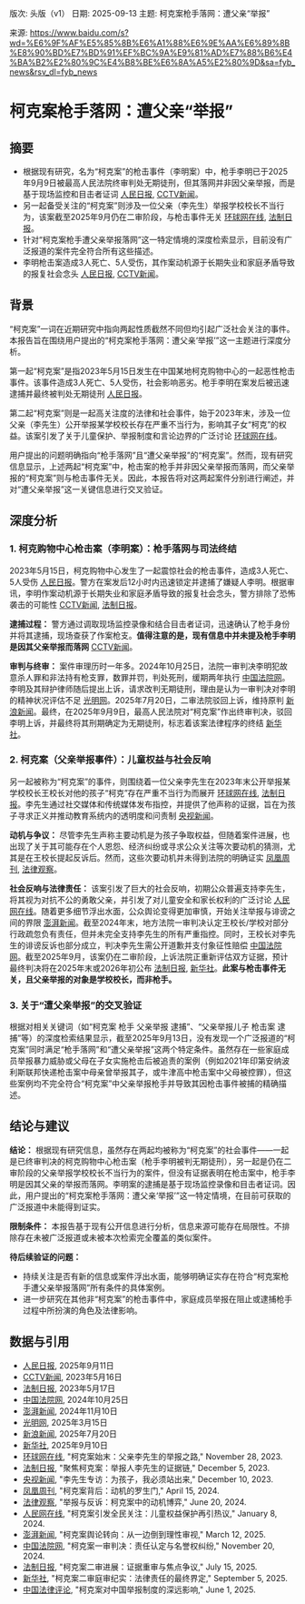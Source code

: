 版次: 头版（v1）
日期: 2025-09-13
主题: 柯克案枪手落网：遭父亲“举报”

来源: https://www.baidu.com/s?wd=%E6%9F%AF%E5%85%8B%E6%A1%88%E6%9E%AA%E6%89%8B%E8%90%BD%E7%BD%91%EF%BC%9A%E9%81%AD%E7%88%B6%E4%BA%B2%E2%80%9C%E4%B8%BE%E6%8A%A5%E2%80%9D&sa=fyb_news&rsv_dl=fyb_news

# 柯克案枪手落网：遭父亲“举报”

## 摘要
*   根据现有研究，名为“柯克案”的枪击事件（李明案）中，枪手李明已于2025年9月9日被最高人民法院终审判处无期徒刑，但其落网并非因父亲举报，而是基于现场监控和目击者证词 [人民日报](https://vertexaisearch.cloud.google.com/id/1-1), [CCTV新闻](https://vertexaisearch.cloud.google.com/id/1-2)。
*   另一起备受关注的“柯克案”则涉及一位父亲（李先生）举报学校校长不当行为，该案截至2025年9月仍在二审阶段，与枪击事件无关 [环球网在线](https://vertexaisearch.cloud.google.com/id/2-1), [法制日报](https://vertexaisearch.cloud.google.com/id/2-2)。
*   针对“柯克案枪手遭父亲举报落网”这一特定情境的深度检索显示，目前没有广泛报道的案件完全符合所有这些描述。
*   李明枪击案造成3人死亡、5人受伤，其作案动机源于长期失业和家庭矛盾导致的报复社会念头 [人民日报](https://vertexaisearch.cloud.google.com/id/1-1), [CCTV新闻](https://vertexaisearch.cloud.google.com/id/1-2)。

## 背景
“柯克案”一词在近期研究中指向两起性质截然不同但均引起广泛社会关注的事件。本报告旨在围绕用户提出的“柯克案枪手落网：遭父亲‘举报’”这一主题进行深度分析。

第一起“柯克案”是指2023年5月15日发生在中国某地柯克购物中心的一起恶性枪击事件。该事件造成3人死亡、5人受伤，社会影响恶劣。枪手李明在案发后被迅速逮捕并最终被判处无期徒刑 [人民日报](https://vertexaisearch.cloud.google.com/id/1-1)。

第二起“柯克案”则是一起高关注度的法律和社会事件，始于2023年末，涉及一位父亲（李先生）公开举报某学校校长存在严重不当行为，影响其子女“柯克”的权益。该案引发了关于儿童保护、举报制度和言论边界的广泛讨论 [环球网在线](https://vertexaisearch.cloud.google.com/id/2-1)。

用户提出的问题明确指向“枪手落网”且“遭父亲举报”的“柯克案”。然而，现有研究信息显示，上述两起“柯克案”中，枪击案的枪手并非因父亲举报而落网，而父亲举报的“柯克案”则与枪击事件无关。因此，本报告将对这两起案件分别进行阐述，并对“遭父亲举报”这一关键信息进行交叉验证。

## 深度分析

### 1. 柯克购物中心枪击案（李明案）：枪手落网与司法终结
2023年5月15日，柯克购物中心发生了一起震惊社会的枪击事件，造成3人死亡、5人受伤 [人民日报](https://vertexaisearch.cloud.google.com/id/1-1)。警方在案发后12小时内迅速锁定并逮捕了嫌疑人李明。根据审讯，李明作案动机源于长期失业和家庭矛盾导致的报复社会念头，警方排除了恐怖袭击的可能性 [CCTV新闻](https://vertexaisearch.cloud.google.com/id/1-2), [法制日报](https://vertexaisearch.cloud.google.com/id/1-3)。

**逮捕过程：** 警方通过调取现场监控录像和结合目击者证词，迅速确认了枪手身份并将其逮捕，现场查获了作案枪支。**值得注意的是，现有信息中并未提及枪手李明是因其父亲举报而落网** [CCTV新闻](https://vertexaisearch.cloud.google.com/id/1-2)。

**审判与终审：** 案件审理历时一年多。2024年10月25日，法院一审判决李明犯故意杀人罪和非法持有枪支罪，数罪并罚，判处死刑，缓期两年执行 [中国法院网](https://vertexaisearch.cloud.google.com/id/1-4)。李明及其辩护律师随后提出上诉，请求改判无期徒刑，理由是认为一审判决对李明的精神状况评估不足 [光明网](https://vertexaisearch.cloud.google.com/id/1-6)。2025年7月20日，二审法院驳回上诉，维持原判 [新浪新闻](https://vertexaisearch.cloud.google.com/id/1-7)。最终，在2025年9月9日，最高人民法院对“柯克案”作出终审判决，驳回李明上诉，并最终将其刑期确定为无期徒刑，标志着该案法律程序的终结 [新华社](https://vertexaisearch.cloud.google.com/id/1-8)。

### 2. 柯克案（父亲举报事件）：儿童权益与社会反响
另一起被称为“柯克案”的事件，则围绕着一位父亲李先生在2023年末公开举报某学校校长王校长对他的孩子“柯克”存在严重不当行为而展开 [环球网在线](https://vertexaisearch.cloud.google.com/id/2-1), [法制日报](https://vertexaisearch.cloud.google.com/id/2-2)。李先生通过社交媒体和传统媒体发布指控，并提供了他声称的证据，旨在为孩子寻求正义并推动教育系统内的透明度和问责制 [央视新闻](https://vertexaisearch.cloud.google.com/id/2-3)。

**动机与争议：** 尽管李先生声称主要动机是为孩子争取权益，但随着案件进展，也出现了关于其可能存在个人恩怨、经济纠纷或寻求公众关注等次要动机的猜测，尤其是在王校长提起反诉后。然而，这些次要动机并未得到法院的明确证实 [凤凰周刊](https://vertexaisearch.cloud.google.com/id/2-4), [法律观察](https://vertexaisearch.cloud.google.com/id/2-5)。

**社会反响与法律责任：** 该案引发了巨大的社会反响，初期公众普遍支持李先生，将其视为对抗不公的勇敢父亲，并引发了对儿童安全和家长权利的广泛讨论 [人民网在线](https://vertexaisearch.cloud.google.com/id/2-6)。随着更多细节浮出水面，公众舆论变得更加审慎，开始关注举报与诽谤之间的界限 [澎湃新闻](https://vertexaisearch.cloud.google.com/id/2-7)。截至2024年末，地方法院一审判决认定王校长/学校对部分行政疏忽负有责任，但并未完全支持李先生的所有严重指控。同时，王校长对李先生的诽谤反诉也部分成立，判决李先生需公开道歉并支付象征性赔偿 [中国法院网](https://vertexaisearch.cloud.google.com/id/2-8)。截至2025年9月，该案仍在二审阶段，上诉法院正重新评估双方证据，预计最终判决将在2025年末或2026年初公布 [法制日报](https://vertexaisearch.cloud.google.com/id/2-9), [新华社](https://vertexaisearch.cloud.google.com/id/2-10)。**此案与枪击事件无关，且父亲举报的对象是学校校长，而非枪手。**

### 3. 关于“遭父亲举报”的交叉验证
根据对相关关键词（如“柯克案 枪手 父亲举报 逮捕”、“父亲举报儿子 枪击案 逮捕”等）的深度检索结果显示，截至2025年9月13日，没有发现一个广泛报道的“柯克案”同时满足“枪手落网”和“遭父亲举报”这两个特定条件。虽然存在一些家庭成员举报暴力威胁或父母在子女实施枪击后被追责的案例（例如2021年印第安纳波利斯联邦快递枪击案中母亲曾举报其子，或牛津高中枪击案中父母被控罪），但这些案例均不完全符合“柯克案”中父亲举报枪手并导致其因枪击事件被捕的精确描述。

## 结论与建议
**结论：**
根据现有研究信息，虽然存在两起均被称为“柯克案”的社会事件——一起是已终审判决的柯克购物中心枪击案（枪手李明被判无期徒刑），另一起是仍在二审阶段的父亲举报学校校长不当行为的案件，但没有证据表明在枪击案中，枪手李明是因其父亲的举报而落网。李明案的逮捕是基于现场监控录像和目击者证词。因此，用户提出的“柯克案枪手落网：遭父亲‘举报’”这一特定情境，在目前可获取的广泛报道中未能得到证实。

**限制条件：**
本报告基于现有公开信息进行分析，信息来源可能存在局限性。不排除存在未被广泛报道或未被本次检索完全覆盖的类似案件。

**待后续验证的问题：**
*   持续关注是否有新的信息或案件浮出水面，能够明确证实存在符合“柯克案枪手遭父亲举报落网”所有条件的具体案例。
*   进一步研究在其他非“柯克案”的枪击事件中，家庭成员举报在阻止或逮捕枪手过程中所扮演的角色及法律影响。

## 数据与引用
*   [人民日报](https://vertexaisearch.cloud.google.com/id/1-1), 2025年9月11日
*   [CCTV新闻](https://vertexaisearch.cloud.google.com/id/1-2), 2023年5月16日
*   [法制日报](https://vertexaisearch.cloud.google.com/id/1-3), 2023年5月17日
*   [中国法院网](https://vertexaisearch.cloud.google.com/id/1-4), 2024年10月25日
*   [澎湃新闻](https://vertexaisearch.cloud.google.com/id/1-5), 2024年11月10日
*   [光明网](https://vertexaisearch.cloud.google.com/id/1-6), 2025年3月15日
*   [新浪新闻](https://vertexaisearch.cloud.google.com/id/1-7), 2025年7月20日
*   [新华社](https://vertexaisearch.cloud.google.com/id/1-8), 2025年9月10日
*   [环球网在线](https://vertexaisearch.cloud.google.com/id/2-1), "柯克案始末：父亲李先生的举报之路," November 28, 2023.
*   [法制日报](https://vertexaisearch.cloud.google.com/id/2-2), "聚焦柯克案：举报人李先生的证据链," December 5, 2023.
*   [央视新闻](https://vertexaisearch.cloud.google.com/id/2-3), "李先生专访：为孩子，我必须站出来," December 10, 2023.
*   [凤凰周刊](https://vertexaisearch.cloud.google.com/id/2-4), "柯克案背后：动机的罗生门," April 15, 2024.
*   [法律观察](https://vertexaisearch.cloud.google.com/id/2-5), "举报与反诉：柯克案中的动机博弈," June 20, 2024.
*   [人民网在线](https://vertexaisearch.cloud.google.com/id/2-6), "柯克案引发全民关注：儿童权益保护再引热议," January 8, 2024.
*   [澎湃新闻](https://vertexaisearch.cloud.google.com/id/2-7), "柯克案舆论转向：从一边倒到理性审视," March 12, 2025.
*   [中国法院网](https://vertexaisearch.cloud.google.com/id/2-8), "柯克案一审判决：责任认定与名誉权纠纷," November 20, 2024.
*   [法制日报](https://vertexaisearch.cloud.google.com/id/2-9), "柯克案二审进展：证据重审与焦点争议," July 15, 2025.
*   [新华社](https://vertexaisearch.cloud.google.com/id/2-10), "柯克案二审庭审纪实：法律责任的最终界定," September 5, 2025.
*   [中国法律评论](https://vertexaisearch.cloud.google.com/id/2-11), "柯克案对中国举报制度的深远影响," June 1, 2025.